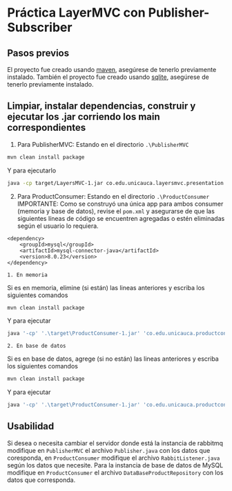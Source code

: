 # Práctica LayerMVC con Publisher-Subscriber
## Pasos previos
El proyecto fue creado usando [maven](https://maven.apache.org/), asegúrese de tenerlo previamente instalado.
También el proyecto fue creado usando [sqlite](https://www.sqlite.org/index.html), asegúrese de tenerlo previamente instalado.
## Limpiar, instalar dependencias, construir y ejecutar los .jar corriendo los main correspondientes
1. Para PublisherMVC:
Estando en el directorio `.\PublisherMVC`
~~~sh
mvn clean install package
~~~
Y para ejecutarlo
~~~sh
java -cp target/LayersMVC-1.jar co.edu.unicauca.layersmvc.presentation.ClientMain
~~~
2. Para ProductConsumer:
Estando en el directorio `.\ProductConsumer`
IMPORTANTE: Como se construyó una única app para ambos consumer (memoria y base de datos), revise el `pom.xml` y asegurarse de que las siguientes líneas de código se encuentren agregadas o estén eliminadas según el usuario lo requiera.
~~~
<dependency>
    <groupId>mysql</groupId>
    <artifactId>mysql-connector-java</artifactId>
    <version>8.0.23</version>
</dependency>
~~~
    1. En memoria
Si es en memoria, elimine (si están) las lineas anteriores y escriba los siguientes comandos
~~~sh
mvn clean install package
~~~
Y para ejecutar
~~~sh
java '-cp' '.\target\ProductConsumer-1.jar' 'co.edu.unicauca.productconsumer.presentation.ClientMain'
~~~
    2. En base de datos
Si es en base de datos, agrege (si no están) las lineas anteriores y escriba los siguientes comandos
~~~sh
mvn clean install package
~~~
Y para ejecutar
~~~sh
java '-cp' '.\target\ProductConsumer-1.jar' 'co.edu.unicauca.productconsumer.presentation.ClientMain' 'database'
~~~
## Usabilidad
Si desea o necesita cambiar el servidor donde está la instancia de rabbitmq modifique en `PublisherMVC` el archivo `Publisher.java` con los datos que coresponda, en `ProductConsumer` modifique el archivo `RabbitListener.java` según los datos que necesite.
Para la instancia de base de datos de MySQL modifique en `ProductConsumer` el archivo `DataBaseProductRepository` con los datos que corresponda.

